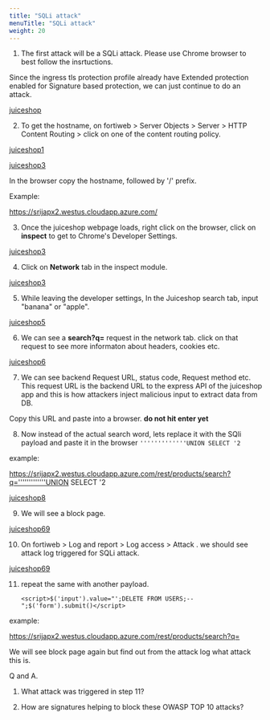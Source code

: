 ```yaml
---
title: "SQLi attack"
menuTitle: "SQLi attack"
weight: 20
---
```


1. The first attack will be a SQLi attack. Please use Chrome browser to best follow the insrtuctions. 

Since the ingress tls protection profile already have Extended protection enabled for Signature based protection, we can just continue to do an attack. 

[juiceshop](../images/ingressprofile.png)

2. To get the hostname, on fortiweb > Server Objects > Server > HTTP Content Routing > click on one of the content routing policy.

[juiceshop1](../images/cr.png)

[juiceshop3](../images/cr2.png)

In the browser copy the hostname, followed by '/' prefix. 

Example:

https://srijapx2.westus.cloudapp.azure.com/ 

3. Once the juiceshop webpage loads, right click on the browser, click on **inspect** to get to Chrome's Developer Settings. 

[juiceshop3](../images/inspect.png)

4. Click on **Network** tab in the inspect module.

[juiceshop3](../images/network.png)

5. While leaving the developer settings, In the Juiceshop search tab, input "banana" or "apple".

[juiceshop5](../images/banana.png)

6. We can see a **search?q=** request in the network tab. click on that request to see more informaton about headers, cookies etc.

[juiceshop6](../images/search.png)


7. We can see backend Request URL, status code, Request method etc. This request URL is the backend URL to the express API of the juiceshop app and this is how attackers inject malicious input to extract data from DB.

Copy this URL and paste into a browser. **do not hit enter yet**

8. Now instead of the actual search word, lets replace it with the SQli payload and paste it in the browser ```'''''''''''''UNION SELECT '2```

example:

https://srijapx2.westus.cloudapp.azure.com/rest/products/search?q='''''''''''''UNION SELECT '2

[juiceshop8](../images/browser.png)

9. We will see a block page.

[juiceshop69](../images/block.png)

10. On fortiweb > Log and report > Log access > Attack . we should see attack log triggered for SQLi attack.

[juiceshop69](../images/sqli.png)


11. repeat the same with another payload. 

    ```<script>$('input').value="';DELETE FROM USERS;--";$('form').submit()</script>```

example:

https://srijapx2.westus.cloudapp.azure.com/rest/products/search?q=<script>$('input').value="';DELETE FROM USERS;--";$('form').submit()</script>

We will see block page again but find out from the attack log what attack this is. 


Q and A.

1. What attack was triggered in step 11?

2. How are signatures helping to block these OWASP TOP 10 attacks?

